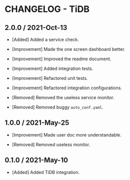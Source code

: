 # CHANGELOG - TiDB

## 2.0.0 / 2021-Oct-13

* [Added] Added a service check.

* [Improvement] Made the one screen dashboard better.
* [Improvement] Improved the readme document.
* [Improvement] Added integration tests.
* [Improvement] Refactored unit tests.
* [Improvement] Refactored integration configurations.

* [Removed] Removed the useless service monitor.
* [Removed] Removed buggy `auto_conf.yaml`.

## 1.0.0 / 2021-May-25

* [Improvement] Made user doc more understandable.

* [Removed] Removed useless monitor.

## 0.1.0 / 2021-May-10

* [Added] Added TiDB integration.
